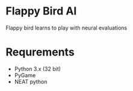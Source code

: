 # Flappy Bird AI
Flappy bird learns to play with neural evaluations

# Requrements
- Python 3.x (32 bit)
- PyGame
- NEAT python
